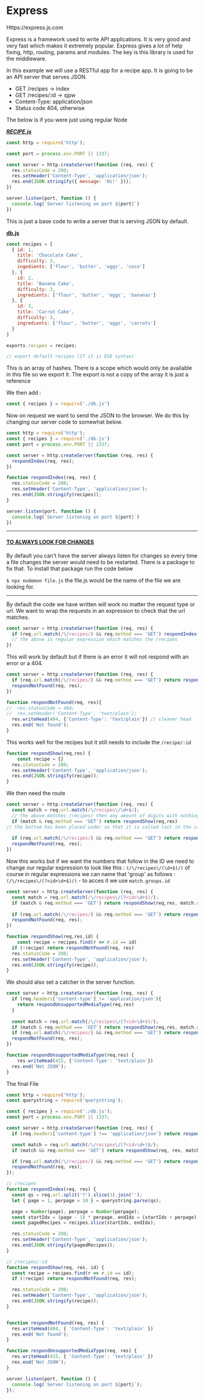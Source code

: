 # Express

Https://express.js.com

Express is a framework used to write API applications. It is very good and very fast which makes it extremely popular. Express gives a lot of help fixing, http, routing, params and modules. The key is this library is used for the middleware.

In this example we will use a RESTful app for a recipe app. It is going to be an API server that serves JSON.

* GET /recipes -> index
* GET /recipes/:id -> sjpw
* Content-Type: application/json
* Status code 404, otherwise

The below is if you were just using regular Node

<u>***RECIPE.js***</u>

```js
const http = require('http');

const port = process.env.PORT || 1337;

const server = http.createServer(function (req, res) {
  res.statusCode = 200;
  res.setHeader('Content-Type', 'application/json');
  res.end(JSON.stringify({ message: 'Hi!' }));
})

server.listen(port, function () {
  console.log(`Server listening on port ${port}`)
})
```

This is just a base code to write a server that is serving JSON by default.

**<u>db.js</u>**

```js
const recipes = [
  { id: 1, 
   	title: 'Chocolate Cake', 
   	difficulty: 3, 
   	ingedients: ['flour', 'butter', 'eggs', 'coco']
  }, {
    id: 2,
    title: 'Banana Cake',
    difficulty: 3,
    ingredients: ['flour', 'butter', 'eggs', 'bananas']
  }, {
    id: 3,
    title: 'Carrot Cake',
    difficulty: 3,
    ingredients: ['flour', 'butter', 'eggs', 'carrots']
  }
]

exports.recipes = recipes;

// export default recipes (If it is ES6 syntax)
```

This is an array of hashes. There is a scope which would only be available in this file so we export it. The export is not a copy of the array it is just a reference

We then add :

```js
const { recipes } = require('./db.js')
```

Now on request we want to send the JSON to the browser. We do this by changing our server code to somewhat below.

```js
const http = require('http');
const { recipes } = require('./db.js')
const port = process.env.PORT || 1337;

const server = http.createServer(function (req, res) {
  respondIndex(req, res);
})

function respondIndex(req, res) {
  res.statusCode = 200;
  res.setHeader('Content-Type', 'application/json');
  res.end(JSON.stringify(recipes));
}

server.listen(port, function () {
  console.log(`Server listening on port ${port}`)
})
```

---

#### **<u>TO ALWAYS LOOK FOR CHANGES</u>**

By default you can't have the server always listen for changes so every time a file changes the server would need to be restarted. There is a package to fix that. To install that package run the code below

`$ npx nodemon file.js` the file.js would be the name of the file we are looking for.

---

By default the code we have written will work no matter the request type or url. We want to wrap the requests in an expression to check that the url matches.

```js
const server = http.createServer(function (req, res) {
  if (req.url.match(/\/recipes/) && req.method === 'GET') respondIndex(req,res);
  // the above is regular expression which matches the /recipes
})
```

This will work by default but if there is an error it will not respond with an error or a 404.

```js
const server = http.createServer(function (req, res) {
  if (req.url.match(/\/recipes/) && req.method === 'GET') return respondIndex(req,res);
  respondNotFound(req, res);
})

function respondNotFound(req, res){
//  res.statusCode = 404;
//  res.setHeader('Content-Type', 'text/plain');
  res.writeHead(404, {'Content-Type': 'text/plain'}) // cleaner head
  res.end('Not found');
}
```

This works well for the recipes but it still needs to include the `/recipe/:id`

```js
function respondShow(req,res) {
	const recipe = {}
  res.statusCode = 200;
  res.setHeader('Content-Type', 'application/json');
  res.end(JSON.stringify(recipe));
}
```

We then need the route

```js
const server = http.createServer(function (req, res) {
  const match = req.url.match(/\/recipes\/\d+$/);
  // the above matches /recipes/ then any amount of digits with nothing following
  if (match & req.method === 'GET') return respondShow(req,res)
// the bottom has been placed under so that it is called last in the case that it's less integral
  
  if (req.url.match(/\/recipes/) && req.method === 'GET') return respondIndex(req,res);
  respondNotFound(req, res);
})
```

Now this works but if we want the numbers that follow in the ID we need to change our regular expression to look like this : `(/\/recipes\/(\d+$)/)` of course in regular expressions we can name that 'group' as follows : `(/\/recipes\/(?<id>\d+$)/)` - to acces it we use `match.groups.id`

```js
const server = http.createServer(function (req, res) {
  const match = req.url.match(/\/recipes\/(?<id>\d+$)/);
  if (match & req.method === 'GET') return respondShow(req,res, match.groups.id)  
  
  if (req.url.match(/\/recipes/) && req.method === 'GET') return respondIndex(req,res);
  respondNotFound(req, res);
})

function respondShow(req,res,id) {
	const recipe = recipes.find(r => r.id == id)
  if (!recipe) return respondNotFound(req, res)
  res.statusCode = 200;
  res.setHeader('Content-Type', 'application/json');
  res.end(JSON.stringify(recipe));
}
```

We should also set a catcher in the server function.

```js
const server = http.createServer(function (req, res) {
  if (req.headers['content-type'] != 'application/json'){
    return respondUnsupportedMediaType(req,res)
  } 
  
  const match = req.url.match(/\/recipes\/(?<id>\d+$)/);
  if (match & req.method === 'GET') return respondShow(req,res, match.groups.id)  
  if (req.url.match(/\/recipes/) && req.method === 'GET') return respondIndex(req,res);
  respondNotFound(req, res);
})
```

```js
function respondUnsupportedMediaType(req,res) {
	res.writeHead(415, {'Content-Type': 'text/plain'}) 
  res.end('Not JSON');
}
```





The final File

```js
const http = require('http');
const querystring = require('querystring');

const { recipes } = require('./db.js');
const port = process.env.PORT || 1337;

const server = http.createServer(function (req, res) {
  if (req.headers['content-type'] !== 'application/json') return respondUnsupportedMediaType(req, res);

  const match = req.url.match(/\/recipes\/(?<id>\d+)$/);
  if (match && req.method === 'GET') return respondShow(req, res, match.groups.id);

  if (req.url.match(/\/recipes/) && req.method === 'GET') return respondIndex(req, res);
  respondNotFound(req, res);
});

// /recipes
function respondIndex(req, res) {
  const qs = req.url.split('?').slice(1).join('');
  let { page = 1, perpage = 10 } = querystring.parse(qs);

  page = Number(page), perpage = Number(perpage);
  const startIdx = (page - 1) * perpage, endIdx = (startIdx + perpage);
  const pagedRecipes = recipes.slice(startIdx, endIdx);

  res.statusCode = 200;
  res.setHeader('Content-Type', 'application/json');
  res.end(JSON.stringify(pagedRecipes));
}

// /recipes/:id
function respondShow(req, res, id) {
  const recipe = recipes.find(r => r.id == id);
  if (!recipe) return respondNotFound(req, res);

  res.statusCode = 200;
  res.setHeader('Content-Type', 'application/json');
  res.end(JSON.stringify(recipe));
}


function respondNotFound(req, res) {
  res.writeHead(404, { 'Content-Type': 'text/plain' })
  res.end('Not found');
}

function respondUnsupportedMediaType(req, res) {
  res.writeHead(415, { 'Content-Type': 'text/plain' })
  res.end('Not JSON');
}

server.listen(port, function () {
  console.log(`Server listening on port ${port}`);
});

```

